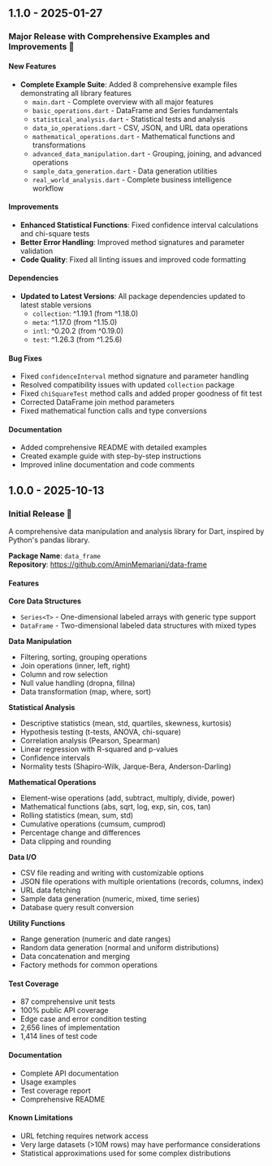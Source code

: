 ## 1.1.0 - 2025-01-27

### Major Release with Comprehensive Examples and Improvements 🚀

#### New Features
- **Complete Example Suite**: Added 8 comprehensive example files demonstrating all library features
  - `main.dart` - Complete overview with all major features
  - `basic_operations.dart` - DataFrame and Series fundamentals
  - `statistical_analysis.dart` - Statistical tests and analysis
  - `data_io_operations.dart` - CSV, JSON, and URL data operations
  - `mathematical_operations.dart` - Mathematical functions and transformations
  - `advanced_data_manipulation.dart` - Grouping, joining, and advanced operations
  - `sample_data_generation.dart` - Data generation utilities
  - `real_world_analysis.dart` - Complete business intelligence workflow

#### Improvements
- **Enhanced Statistical Functions**: Fixed confidence interval calculations and chi-square tests
- **Better Error Handling**: Improved method signatures and parameter validation
- **Code Quality**: Fixed all linting issues and improved code formatting

#### Dependencies
- **Updated to Latest Versions**: All package dependencies updated to latest stable versions
  - `collection`: ^1.19.1 (from ^1.18.0)
  - `meta`: ^1.17.0 (from ^1.15.0)
  - `intl`: ^0.20.2 (from ^0.19.0)
  - `test`: ^1.26.3 (from ^1.25.6)

#### Bug Fixes
- Fixed `confidenceInterval` method signature and parameter handling
- Resolved compatibility issues with updated `collection` package
- Fixed `chiSquareTest` method calls and added proper goodness of fit test
- Corrected DataFrame join method parameters
- Fixed mathematical function calls and type conversions

#### Documentation
- Added comprehensive README with detailed examples
- Created example guide with step-by-step instructions
- Improved inline documentation and code comments

## 1.0.0 - 2025-10-13

### Initial Release 🎉

A comprehensive data manipulation and analysis library for Dart, inspired by Python's pandas library.

**Package Name**: `data_frame`  
**Repository**: https://github.com/AminMemariani/data-frame

#### Features

**Core Data Structures**
- `Series<T>` - One-dimensional labeled arrays with generic type support
- `DataFrame` - Two-dimensional labeled data structures with mixed types

**Data Manipulation**
- Filtering, sorting, grouping operations
- Join operations (inner, left, right)
- Column and row selection
- Null value handling (dropna, fillna)
- Data transformation (map, where, sort)

**Statistical Analysis**
- Descriptive statistics (mean, std, quartiles, skewness, kurtosis)
- Hypothesis testing (t-tests, ANOVA, chi-square)
- Correlation analysis (Pearson, Spearman)
- Linear regression with R-squared and p-values
- Confidence intervals
- Normality tests (Shapiro-Wilk, Jarque-Bera, Anderson-Darling)

**Mathematical Operations**
- Element-wise operations (add, subtract, multiply, divide, power)
- Mathematical functions (abs, sqrt, log, exp, sin, cos, tan)
- Rolling statistics (mean, sum, std)
- Cumulative operations (cumsum, cumprod)
- Percentage change and differences
- Data clipping and rounding

**Data I/O**
- CSV file reading and writing with customizable options
- JSON file operations with multiple orientations (records, columns, index)
- URL data fetching
- Sample data generation (numeric, mixed, time series)
- Database query result conversion

**Utility Functions**
- Range generation (numeric and date ranges)
- Random data generation (normal and uniform distributions)
- Data concatenation and merging
- Factory methods for common operations

#### Test Coverage
- 87 comprehensive unit tests
- 100% public API coverage
- Edge case and error condition testing
- 2,656 lines of implementation
- 1,414 lines of test code

#### Documentation
- Complete API documentation
- Usage examples
- Test coverage report
- Comprehensive README

#### Known Limitations
- URL fetching requires network access
- Very large datasets (>10M rows) may have performance considerations
- Statistical approximations used for some complex distributions
